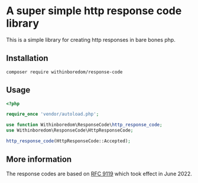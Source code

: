 # A super simple http response code library

This is a simple library for creating http responses in bare bones php.

## Installation

```
composer require withinboredom/response-code
```

## Usage

```php
<?php

require_once 'vendor/autoload.php';

use function Withinboredom\ResponseCode\http_response_code;
use Withinboredom\ResponseCode\HttpResponseCode;

http_response_code(HttpResponseCode::Accepted);
```

## More information

The response codes are based on [RFC 9119](https://www.rfc-editor.org/rfc/rfc9110#section-15) which took effect in
June 2022.